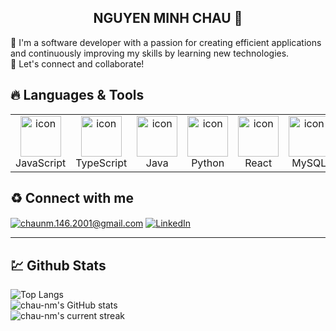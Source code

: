 <h2 align="center">NGUYEN MINH CHAU 👋</h2> 

<p>🌟 I'm a software developer with a passion for creating efficient applications and continuously improving my skills by learning new technologies. <br/> 🤝 Let's connect and collaborate!</p>

## <h2>🔥 Languages & Tools </h2>
<table>
<tr>
    <td align="center" width="96">
        <img src="https://techstack-generator.vercel.app/js-icon.svg" alt="icon" width="65" height="65" />
        <br>
        JavaScript
    </td>
    <td align="center" width="96">
        <img src="https://techstack-generator.vercel.app/ts-icon.svg" alt="icon" width="65" height="65" />
      <br>TypeScript
    </td>
    <td align="center" width="96">
        <img src="https://techstack-generator.vercel.app/java-icon.svg" alt="icon" width="65" height="65" />
          <br>
        Java
    </td>
    <td align="center" width="96">
        <img src="https://techstack-generator.vercel.app/python-icon.svg" alt="icon" width="65" height="65" />
        <br>
        Python
    </td>
    <td align="center" width="96">
        <img src="https://techstack-generator.vercel.app/react-icon.svg" alt="icon" width="65" height="65" />
        <br>
        React
    </td>
    <td align="center" width="96">
        <img src="https://techstack-generator.vercel.app/mysql-icon.svg" alt="icon" width="65" height="65" />
        <br>
        MySQL
    </td>
    <td align="center" width="96">
        <img src="https://techstack-generator.vercel.app/docker-icon.svg" alt="icon" width="65" height="65" />
        <br>
        Docker
    </td>
 </tr>
</table>

## ♻️ Connect with me 
<a href="mailto:chaunm.146.2001@gmail.com" target="_blank"><img src="https://img.shields.io/badge/Gmail-D14836?style=for-the-badge&logo=gmail&logoColor=white" alt="chaunm.146.2001@gmail.com" title="chaunm.146.2001@gmail.com" align="center"/></a>
<a href="https://www.linkedin.com/in/nguyen-minh-chau-304a2b2b8/"><img src="https://img.shields.io/badge/LinkedIn-0077B5?style=for-the-badge&logo=linkedin&logoColor=white" alt="LinkedIn" title="LinkedIn" align="center"/></a>

<hr />

## 💹 Github Stats

![Top Langs](https://github-readme-stats.vercel.app/api/top-langs/?username=chau-nm&layout=compact&theme=dark) <br />
![chau-nm's GitHub stats](https://github-readme-stats.vercel.app/api?username=chau-nm&show_icons=true&hide=issues&theme=dark) <br />
![chau-nm's current streak](https://streak-stats.demolab.com/?user=chau-nm&count_private=true&theme=dark)
